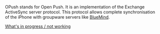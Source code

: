 OPush stands for Open Push. It is an implementation of the Exchange ActiveSync server protocol. This protocol allows complete synchronisation of the iPhone with groupware servers like [BlueMind](http://www.blue-mind.net).

[What's in progress / not working](Status.md)